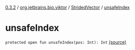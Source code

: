 [0.3.2](../../index.md) / [org.jetbrains.bio.viktor](../index.md) / [StridedVector](index.md) / [unsafeIndex](.)

# unsafeIndex

`protected open fun unsafeIndex(pos: Int): Int` [(source)](https://github.com/JetBrains-Research/viktor/blob/0.3.2/src/main/kotlin/org/jetbrains/bio/viktor/StridedVector.kt#L60)